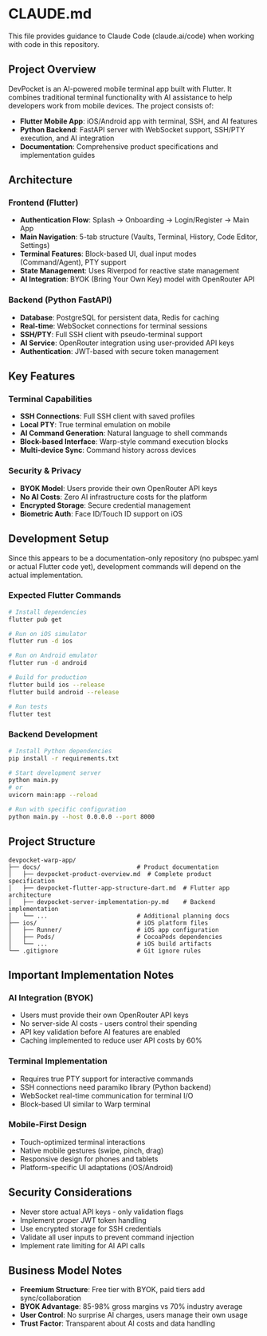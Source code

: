 # CLAUDE.md

This file provides guidance to Claude Code (claude.ai/code) when working with code in this repository.

## Project Overview

DevPocket is an AI-powered mobile terminal app built with Flutter. It combines traditional terminal functionality with AI assistance to help developers work from mobile devices. The project consists of:

- **Flutter Mobile App**: iOS/Android app with terminal, SSH, and AI features
- **Python Backend**: FastAPI server with WebSocket support, SSH/PTY execution, and AI integration
- **Documentation**: Comprehensive product specifications and implementation guides

## Architecture

### Frontend (Flutter)
- **Authentication Flow**: Splash → Onboarding → Login/Register → Main App
- **Main Navigation**: 5-tab structure (Vaults, Terminal, History, Code Editor, Settings)
- **Terminal Features**: Block-based UI, dual input modes (Command/Agent), PTY support
- **State Management**: Uses Riverpod for reactive state management
- **AI Integration**: BYOK (Bring Your Own Key) model with OpenRouter API

### Backend (Python FastAPI)
- **Database**: PostgreSQL for persistent data, Redis for caching
- **Real-time**: WebSocket connections for terminal sessions
- **SSH/PTY**: Full SSH client with pseudo-terminal support
- **AI Service**: OpenRouter integration using user-provided API keys
- **Authentication**: JWT-based with secure token management

## Key Features

### Terminal Capabilities
- **SSH Connections**: Full SSH client with saved profiles
- **Local PTY**: True terminal emulation on mobile
- **AI Command Generation**: Natural language to shell commands
- **Block-based Interface**: Warp-style command execution blocks
- **Multi-device Sync**: Command history across devices

### Security & Privacy
- **BYOK Model**: Users provide their own OpenRouter API keys
- **No AI Costs**: Zero AI infrastructure costs for the platform
- **Encrypted Storage**: Secure credential management
- **Biometric Auth**: Face ID/Touch ID support on iOS

## Development Setup

Since this appears to be a documentation-only repository (no pubspec.yaml or actual Flutter code yet), development commands will depend on the actual implementation.

### Expected Flutter Commands
```bash
# Install dependencies
flutter pub get

# Run on iOS simulator
flutter run -d ios

# Run on Android emulator  
flutter run -d android

# Build for production
flutter build ios --release
flutter build android --release

# Run tests
flutter test
```

### Backend Development
```bash
# Install Python dependencies
pip install -r requirements.txt

# Start development server
python main.py
# or
uvicorn main:app --reload

# Run with specific configuration
python main.py --host 0.0.0.0 --port 8000
```

## Project Structure

```
devpocket-warp-app/
├── docs/                           # Product documentation
│   ├── devpocket-product-overview.md  # Complete product specification
│   ├── devpocket-flutter-app-structure-dart.md  # Flutter app architecture
│   ├── devpocket-server-implementation-py.md    # Backend implementation
│   └── ...                         # Additional planning docs
├── ios/                            # iOS platform files
│   ├── Runner/                     # iOS app configuration
│   ├── Pods/                       # CocoaPods dependencies
│   └── ...                         # iOS build artifacts
└── .gitignore                      # Git ignore rules
```

## Important Implementation Notes

### AI Integration (BYOK)
- Users must provide their own OpenRouter API keys
- No server-side AI costs - users control their spending
- API key validation before AI features are enabled
- Caching implemented to reduce user API costs by 60%

### Terminal Implementation
- Requires true PTY support for interactive commands
- SSH connections need paramiko library (Python backend)
- WebSocket real-time communication for terminal I/O
- Block-based UI similar to Warp terminal

### Mobile-First Design
- Touch-optimized terminal interactions
- Native mobile gestures (swipe, pinch, drag)
- Responsive design for phones and tablets
- Platform-specific UI adaptations (iOS/Android)

## Security Considerations

- Never store actual API keys - only validation flags
- Implement proper JWT token handling
- Use encrypted storage for SSH credentials
- Validate all user inputs to prevent command injection
- Implement rate limiting for AI API calls

## Business Model Notes

- **Freemium Structure**: Free tier with BYOK, paid tiers add sync/collaboration
- **BYOK Advantage**: 85-98% gross margins vs 70% industry average  
- **User Control**: No surprise AI charges, users manage their own usage
- **Trust Factor**: Transparent about AI costs and data handling